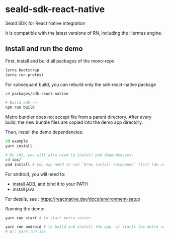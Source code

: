 # seald-sdk-react-native

Seald SDK for React Native integration

It is compatible with the latest versions of RN, including the Hermes engine.

## Install and run the demo

First, install and build all packages of the mono-repo
```sh
lerna bootstrap
lerna run pretest
```

For subsequant build, you can rebuild only the sdk-react-native package
```sh
cd packages/sdk-react-native

# Build sdk-rn
npm run build
```

Metro bundler does not accept file from a parent directory.
After every build, the new bundle files are copied into the demo app directory.

Then, install the demo dependencies:
```sh
cd example
yarn install

# On iOS, you will also need to install pod dependencies:
cd ios/
pod install # you may need to run `brew install cocoapods` first (do not install with `gem`, it is broken)
```

For android, you will need to:
- install ADB, and bind it to your PATH
- install java

For details, see : https://reactnative.dev/docs/environment-setup

Running the demo:
```sh
yarn run start # to start metro server

yarn run android # to build and install the app, it starts the metro server if not started already
# or: yarn run ios
```
